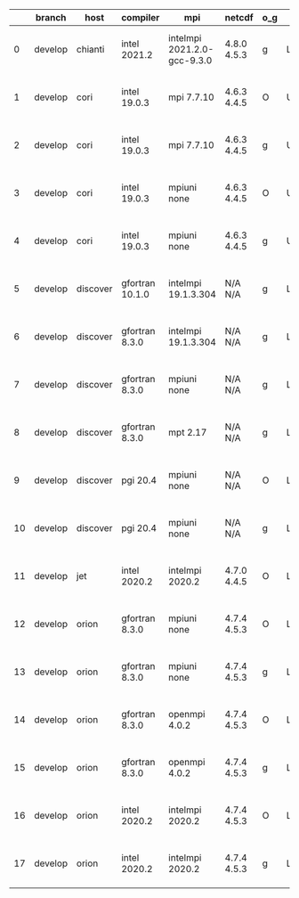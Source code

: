 |    | branch   | host     | compiler        | mpi                         | netcdf      | o_g   | os     | build   | u_pass   | u_fail   | s_pass   | s_fail   | e_pass   | e_fail   | nuopc_pass   | nuopc_fail   | artifacts_hash                                                                                                                                                        | modified                  |
|----|----------|----------|-----------------|-----------------------------|-------------|-------|--------|---------|----------|----------|----------|----------|----------|----------|--------------|--------------|-----------------------------------------------------------------------------------------------------------------------------------------------------------------------|---------------------------|
|  0 | develop  | chianti  | intel 2021.2    | intelmpi 2021.2.0-gcc-9.3.0 | 4.8.0 4.5.3 | g     | Linux  | pass    | 13685    | 0        | 49       | 0        | 80       | 0        | 50           | 0            | [artifacts](https://github.com/esmf-org/esmf-test-artifacts/tree/c7aeb6a9949c2569eea7338788388fa9f6809a7b/develop/chianti/intel/2021.2/g/intelmpi/2021.2.0-gcc-9.3.0) | 2022-03-25 03:23:17 -0400 |
|  1 | develop  | cori     | intel 19.0.3    | mpi 7.7.10                  | 4.6.3 4.4.5 | O     | Unicos | pass    | 13685    | 0        | 49       | 0        | 80       | 0        | 50           | 0            | [artifacts](https://github.com/esmf-org/esmf-test-artifacts/tree/3232e0b5d63afc61d4fb79267fdbadb4c986dde4/develop/cori/intel/19.0.3/O/mpi/7.7.10)                     | 2022-03-25 04:16:22 -0700 |
|  2 | develop  | cori     | intel 19.0.3    | mpi 7.7.10                  | 4.6.3 4.4.5 | g     | Unicos | pass    | 13685    | 0        | 49       | 0        | 80       | 0        | 50           | 0            | [artifacts](https://github.com/esmf-org/esmf-test-artifacts/tree/e4cd2085254af86399b876155304d04b38272ca3/develop/cori/intel/19.0.3/g/mpi/7.7.10)                     | 2022-03-25 04:14:31 -0700 |
|  3 | develop  | cori     | intel 19.0.3    | mpiuni none                 | 4.6.3 4.4.5 | O     | Unicos | pass    | 12158    | 0        | 8        | 0        | 43       | 0        | 0            | 50           | [artifacts](https://github.com/esmf-org/esmf-test-artifacts/tree/213e9581cfca8d1e524e610e51677f4cdce21739/develop/cori/intel/19.0.3/O/mpiuni/none)                    | 2022-03-25 03:51:40 -0700 |
|  4 | develop  | cori     | intel 19.0.3    | mpiuni none                 | 4.6.3 4.4.5 | g     | Unicos | pass    | 12158    | 0        | 8        | 0        | 43       | 0        | 0            | 50           | [artifacts](https://github.com/esmf-org/esmf-test-artifacts/tree/75e8518a23131aec4fa258d549a87d366fdbc3c2/develop/cori/intel/19.0.3/g/mpiuni/none)                    | 2022-03-25 03:53:19 -0700 |
|  5 | develop  | discover | gfortran 10.1.0 | intelmpi 19.1.3.304         | N/A N/A     | g     | Linux  | pass    | 13670    | 15       | 49       | 0        | 80       | 0        | 50           | 0            | [artifacts](https://github.com/esmf-org/esmf-test-artifacts/tree/fd5bef3c64bd1356d004d2a6b97aab78304f244d/develop/discover/gfortran/10.1.0/g/intelmpi/19.1.3.304)     | 2022-03-25 01:54:12 -0400 |
|  6 | develop  | discover | gfortran 8.3.0  | intelmpi 19.1.3.304         | N/A N/A     | g     | Linux  | pass    | 13670    | 15       | 49       | 0        | 80       | 0        | 50           | 0            | [artifacts](https://github.com/esmf-org/esmf-test-artifacts/tree/11d6871f124ab7817034b0b6e172cec62981a8c7/develop/discover/gfortran/8.3.0/g/intelmpi/19.1.3.304)      | 2022-03-25 01:52:42 -0400 |
|  7 | develop  | discover | gfortran 8.3.0  | mpiuni none                 | N/A N/A     | g     | Linux  | pass    | 12158    | 0        | 8        | 0        | 43       | 0        | 0            | 50           | [artifacts](https://github.com/esmf-org/esmf-test-artifacts/tree/b230e7b2b998de5f2e0084ce27bed03a948f7d56/develop/discover/gfortran/8.3.0/g/mpiuni/none)              | 2022-03-25 01:44:19 -0400 |
|  8 | develop  | discover | gfortran 8.3.0  | mpt 2.17                    | N/A N/A     | g     | Linux  | pass    | 13685    | 0        | 49       | 0        | 80       | 0        | 46           | 4            | [artifacts](https://github.com/esmf-org/esmf-test-artifacts/tree/747108237f5b9a494e1eee3d0d1f844e2dcdf436/develop/discover/gfortran/8.3.0/g/mpt/2.17)                 | 2022-03-25 01:46:28 -0400 |
|  9 | develop  | discover | pgi 20.4        | mpiuni none                 | N/A N/A     | O     | Linux  | pass    | 11536    | 622      | 6        | 2        | 40       | 3        | 0            | 50           | [artifacts](https://github.com/esmf-org/esmf-test-artifacts/tree/21f391155eb785e5cbbe6b6237a237c3fe8af6ce/develop/discover/pgi/20.4/O/mpiuni/none)                    | 2022-03-25 02:52:51 -0400 |
| 10 | develop  | discover | pgi 20.4        | mpiuni none                 | N/A N/A     | g     | Linux  | pass    | 11536    | 622      | 4        | 4        | 40       | 3        | 0            | 50           | [artifacts](https://github.com/esmf-org/esmf-test-artifacts/tree/602b1576fd7412da4bb25cc38e340f8a9ca3db8f/develop/discover/pgi/20.4/g/mpiuni/none)                    | 2022-03-25 03:29:39 -0400 |
| 11 | develop  | jet      | intel 2020.2    | intelmpi 2020.2             | 4.7.0 4.4.5 | O     | Linux  | pass    | pending  | pending  | pending  | pending  | pending  | pending  | pending      | pending      | [artifacts](https://github.com/esmf-org/esmf-test-artifacts/tree/b8ea751112cfacc7ec1490391873df73c3a709d7/develop/jet/intel/2020.2/O/intelmpi/2020.2)                 | 2022-03-25 04:06:11 +0000 |
| 12 | develop  | orion    | gfortran 8.3.0  | mpiuni none                 | 4.7.4 4.5.3 | O     | Linux  | pass    | 12158    | 0        | 8        | 0        | 43       | 0        | 0            | 50           | [artifacts](https://github.com/esmf-org/esmf-test-artifacts/tree/6f6b4b216d3176c8f95d68d5a1e3c493f8cd7c32/develop/orion/gfortran/8.3.0/O/mpiuni/none)                 | 2022-03-25 03:00:56 -0500 |
| 13 | develop  | orion    | gfortran 8.3.0  | mpiuni none                 | 4.7.4 4.5.3 | g     | Linux  | pass    | 12158    | 0        | 8        | 0        | 43       | 0        | 0            | 50           | [artifacts](https://github.com/esmf-org/esmf-test-artifacts/tree/e6a7df19ce79d20b2ea94dbf9772908597634bce/develop/orion/gfortran/8.3.0/g/mpiuni/none)                 | 2022-03-25 03:02:26 -0500 |
| 14 | develop  | orion    | gfortran 8.3.0  | openmpi 4.0.2               | 4.7.4 4.5.3 | O     | Linux  | pass    | 13685    | 0        | 49       | 0        | 80       | 0        | 50           | 0            | [artifacts](https://github.com/esmf-org/esmf-test-artifacts/tree/678c85697ab59e07b16764e5a93d18da8e647d0a/develop/orion/gfortran/8.3.0/O/openmpi/4.0.2)               | 2022-03-25 02:59:39 -0500 |
| 15 | develop  | orion    | gfortran 8.3.0  | openmpi 4.0.2               | 4.7.4 4.5.3 | g     | Linux  | pass    | 13685    | 0        | 49       | 0        | 80       | 0        | 50           | 0            | [artifacts](https://github.com/esmf-org/esmf-test-artifacts/tree/96568921fa769eb4e50702e1e1f7a69d15751788/develop/orion/gfortran/8.3.0/g/openmpi/4.0.2)               | 2022-03-25 03:10:57 -0500 |
| 16 | develop  | orion    | intel 2020.2    | intelmpi 2020.2             | 4.7.4 4.5.3 | O     | Linux  | pass    | 13685    | 0        | 49       | 0        | 80       | 0        | 50           | 0            | [artifacts](https://github.com/esmf-org/esmf-test-artifacts/tree/8b5b67ed8692a3c0c0ace725dd78d9f66ecad258/develop/orion/intel/2020.2/O/intelmpi/2020.2)               | 2022-03-25 03:33:03 -0500 |
| 17 | develop  | orion    | intel 2020.2    | intelmpi 2020.2             | 4.7.4 4.5.3 | g     | Linux  | pass    | 13685    | 0        | 49       | 0        | 80       | 0        | 50           | 0            | [artifacts](https://github.com/esmf-org/esmf-test-artifacts/tree/f05af77e122a516939af24a5efc7fb1ba4c728b1/develop/orion/intel/2020.2/g/intelmpi/2020.2)               | 2022-03-25 03:33:46 -0500 |
